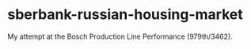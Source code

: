 # sberbank-russian-housing-market
My attempt at the Bosch Production Line Performance (979th/3462).
